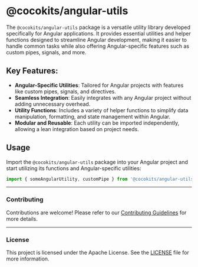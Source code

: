 # @cocokits/angular-utils
The `@cocokits/angular-utils` package is a versatile utility library developed specifically for Angular applications. It provides essential utilities and helper functions designed to streamline Angular development, making it easier to handle common tasks while also offering Angular-specific features such as custom pipes, signals, and more.

## Key Features:
- **Angular-Specific Utilities**: Tailored for Angular projects with features like custom pipes, signals, and directives.
- **Seamless Integration**: Easily integrates with any Angular project without adding unnecessary overhead.
- **Utility Functions**: Includes a variety of helper functions to simplify data manipulation, formatting, and state management within Angular.
- **Modular and Reusable**: Each utility can be imported independently, allowing a lean integration based on project needs.

## Usage
Import the `@cocokits/angular-utils` package into your Angular project and start utilizing its functions and Angular-specific utilities:
```typescript
import { someAngularUtility, customPipe } from '@cocokits/angular-utils';
```



---

### Contributing
Contributions are welcome! Please refer to our [Contributing Guidelines](https://github.com/coco-base/cocokits/blob/main/CONTRIBUTING.md) for more details.

---

### License
This project is licensed under the Apache License. See the [LICENSE](https://github.com/coco-base/cocokits/blob/main/LICENSE) file for more information.
